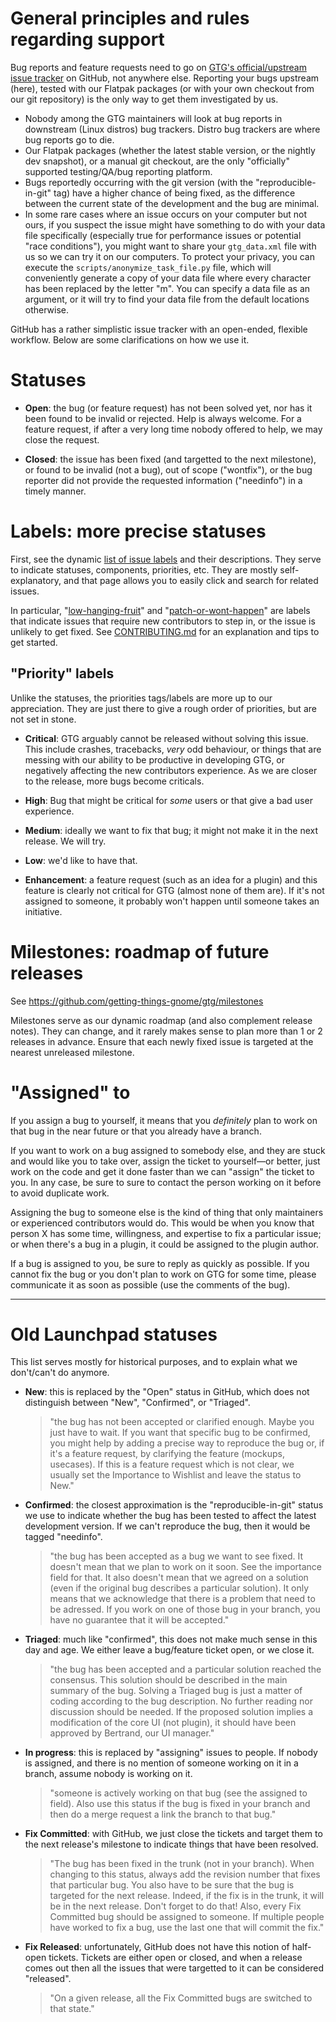 # General principles and rules regarding support

Bug reports and feature requests need to go on [GTG's official/upstream issue tracker](https://github.com/getting-things-gnome/gtg/issues) on GitHub, not anywhere else. Reporting your bugs upstream (here), tested with our Flatpak packages (or with your own checkout from our git repository) is the only way to get them investigated by us.
* Nobody among the GTG maintainers will look at bug reports in downstream (Linux distros) bug trackers. Distro bug trackers are where bug reports go to die.
* Our Flatpak packages (whether the latest stable version, or the nightly dev snapshot), or a manual git checkout, are the only "officially" supported testing/QA/bug reporting platform.
* Bugs reportedly occurring with the git version (with the "reproducible-in-git" tag) have a higher chance of being fixed, as the difference between the current state of the development and the bug are minimal.
* In some rare cases where an issue occurs on your computer but not ours, if you suspect the issue might have something to do with your data file specifically (especially true for performance issues or potential "race conditions"), you might want to share your `gtg_data.xml` file with us so we can try it on our computers. To protect your privacy, you can execute the `scripts/anonymize_task_file.py` file, which will conveniently generate a copy of your data file where every character has been replaced by the letter "m". You can specify a data file as an argument, or it will try to find your data file from the default locations otherwise.

GitHub has a rather simplistic issue tracker with an open-ended, flexible workflow.
Below are some clarifications on how we use it.

# Statuses

* **Open**: the bug (or feature request) has not been solved yet, nor has it been found to be invalid or rejected. Help is always welcome. For a feature request, if after a very long time nobody offered to help, we may close the request.

* **Closed**: the issue has been fixed (and targetted to the next milestone), or found to be invalid (not a bug), out of scope ("wontfix"), or the bug reporter did not provide the requested information ("needinfo") in a timely manner.

# Labels: more precise statuses

First, see the dynamic [list of issue labels](https://github.com/getting-things-gnome/gtg/labels) and their descriptions. They serve to indicate statuses, components, priorities, etc. They are mostly self-explanatory, and that page allows you to easily click and search for related issues.

In particular, "[low-hanging-fruit](https://github.com/getting-things-gnome/gtg/labels/low-hanging-fruit)" and "[patch-or-wont-happen](https://github.com/getting-things-gnome/gtg/labels/patch-or-wont-happen)" are labels that indicate issues that require new contributors to step in, or the issue is unlikely to get fixed. See [CONTRIBUTING.md](https://github.com/getting-things-gnome/gtg/blob/master/CONTRIBUTING.md) for an explanation and tips to get started.

## "Priority" labels

Unlike the statuses, the priorities tags/labels are more up to our appreciation. They are just there to give a rough order of priorities, but are not set in stone.

* **Critical**: GTG arguably cannot be released without solving this issue. This include crashes, tracebacks, *very* odd behaviour, or things that are messing with our ability to be productive in developing GTG, or negatively affecting the new contributors experience. As we are closer to the release, more bugs become criticals.

* **High**: Bug that might be critical for *some* users or that give a bad user experience.

* **Medium**: ideally we want to fix that bug; it might not make it in the next release. We will try.

* **Low**: we'd like to have that.

* **Enhancement**: a feature request (such as an idea for a plugin) and this feature is clearly not critical for GTG (almost none of them are). If it's not assigned to someone, it probably won't happen until someone takes an initiative.

# Milestones: roadmap of future releases

See https://github.com/getting-things-gnome/gtg/milestones

Milestones serve as our dynamic roadmap (and also complement release notes). They can change, and it rarely makes sense to plan more than 1 or 2 releases in advance. Ensure that each newly fixed issue is targeted at the nearest unreleased milestone.

# "Assigned" to

If you assign a bug to yourself, it means that you *definitely* plan to work on that bug in the near future or that you already have a branch.

If you want to work on a bug assigned to somebody else, and they are stuck and would like you to take over, assign the ticket to yourself—or better, just work on the code and get it done faster than we can "assign" the ticket to you. In any case, be sure to sure to contact the person working on it before to avoid duplicate work.

Assigning the bug to someone else is the kind of thing that only maintainers or experienced contributors would do. This would be when you know that person X has some time, willingness, and expertise to fix a particular issue; or when there's a bug in a plugin, it could be assigned to the plugin author.

If a bug is assigned to you, be sure to reply as quickly as possible. If you cannot fix the bug or you don't plan to work on GTG for some time, please communicate it as soon as possible (use the comments of the bug).


------------------------
# Old Launchpad statuses

This list serves mostly for historical purposes, and to explain what we don't/can't do anymore.

* **New**: this is replaced by the "Open" status in GitHub, which does not distinguish between "New", "Confirmed", or "Triaged".
  
  > "the bug has not been accepted or clarified enough. Maybe you just have to wait. If you want that specific bug to be confirmed, you might help by adding a precise way to reproduce the bug or, if it's a feature request, by clarifying the feature (mockups, usecases). If this is a feature request which is not clear, we usually set the Importance to Wishlist and leave the status to New."

* **Confirmed**: the closest approximation is the "reproducible-in-git" status we use to indicate whether the bug has been tested to affect the latest development version. If we can't reproduce the bug, then it would be tagged "needinfo".
  
  > "the bug has been accepted as a bug we want to see fixed. It doesn't mean that we plan to work on it soon. See the importance field for that. It also doesn't mean that we agreed on a solution (even if the original bug describes a particular solution). It only means that we acknowledge that there is a problem that need to be adressed. If you work on one of those bug in your branch, you have no guarantee that it will be accepted."

* **Triaged**: much like "confirmed", this does not make much sense in this day and age. We either leave a bug/feature ticket open, or we close it.
  
  > "the bug has been accepted and a particular solution reached the consensus. This solution should be described in the main summary of the bug. Solving a Triaged bug is just a matter of coding according to the bug description. No further reading nor discussion should be needed. If the proposed solution implies a modification of the core UI (not plugin), it should have been approved by Bertrand, our UI manager."

* **In progress**: this is replaced by "assigning" issues to people. If nobody is assigned, and there is no mention of someone working on it in a branch, assume nobody is working on it.
  
  > "someone is actively working on that bug (see the assigned to field). Also use this status if the bug is fixed in your branch and then do a merge request a link the branch to that bug."

* **Fix Committed**: with GitHub, we just close the tickets and target them to the next release's milestone to indicate things that have been resolved.
  
  > "The bug has been fixed in the trunk (not in your branch). When changing to this status, always add the revision number that fixes that particular bug. You also have to be sure that the bug is targeted for the next release. Indeed, if the fix is in the trunk, it will be in the next release. Don't forget to do that! Also, every Fix Committed bug should be assigned to someone. If multiple people have worked to fix a bug, use the last one that will commit the fix."

* **Fix Released**: unfortunately, GitHub does not have this notion of half-open tickets. Tickets are either open or closed, and when a release comes out then all the issues that were targetted to it can be considered "released".
  
  > "On a given release, all the Fix Committed bugs are switched to that state."
